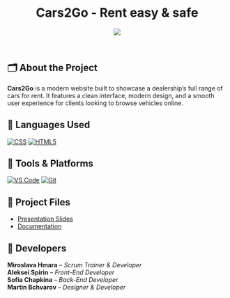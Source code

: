 <h1 align="center">Cars2Go - Rent easy & safe</h1>

<p align="center">
  <img src="8grade-html-css-project-cars2go/media/IMG_20250420_211540.jpg"/>
</p>

<br>

## 🗂 About the Project

**Cars2Go** is a modern website built to showcase a dealership’s full range of cars for rent. It features a clean interface, modern design, and a smooth user experience for clients looking to browse vehicles online.

## 🧪 Languages Used

<p align="left">
<a href="https://git-scm.com/"><img src="https://i.imgur.com/QAlyJwJ.png" alt="CSS"/></a>
<a href="https://en.wikipedia.org/wiki/HTML"><img src="https://i.imgur.com/6UPrSqj.png" alt="HTML5"/></a>
</p>

## 🧰 Tools & Platforms

<p align="left">
  <a href="https://code.visualstudio.com/"><img src="https://img.icons8.com/color/48/000000/visual-studio-code-2019.png" alt="VS Code"/></a>
  <a href="https://git-scm.com/"><img src="https://img.icons8.com/color/48/000000/git.png" alt="Git"/></a>
</p>

## 📄 Project Files

* [Presentation Slides](https://blank)
* [Documentation](https://blank)


## 👤 Developers

**Miroslava Hmara** – *Scrum Trainer & Developer* <br>
**Aleksei Spirin** – *Front-End Developer* <br>
**Sofia Chapkina** – *Back-End Developer* <br>
**Martin Bchvarov** – *Designer & Developer*